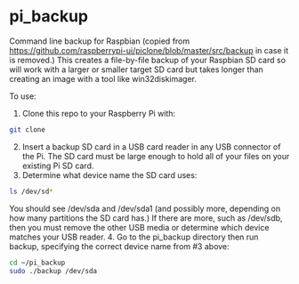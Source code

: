 # pi_backup
Command line backup for Raspbian (copied from https://github.com/raspberrypi-ui/piclone/blob/master/src/backup in case it is removed.)  This creates a file-by-file backup of your Raspbian SD card so will work with a larger or smaller target SD card but takes longer than creating an image with a tool like win32diskimager.

To use:
1. Clone this repo to your Raspberry Pi with:
```sh
git clone 
```
2. Insert a backup SD card in a USB card reader in any USB connector of the Pi. The SD card must be large enough to hold all of your files on your existing Pi SD card.
3. Determine what device name the SD card uses:
```sh
ls /dev/sd*
```
You should see /dev/sda and /dev/sda1 (and possibly more, depending on how many partitions the SD card has.)  If there are more, such as /dev/sdb, then you must remove the other USB media or determine which device matches your USB reader.
4. Go to the pi_backup directory then run backup, specifying the correct device name from #3 above:
```sh
cd ~/pi_backup
sudo ./backup /dev/sda
```
